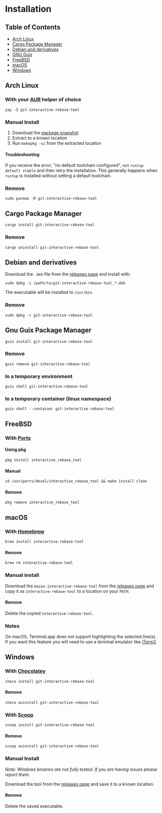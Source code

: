 # Installation

## Table of Contents

* [Arch Linux](./install.md#arch-linux)
* [Cargo Package Manager](./install.md#cargo-package-manager)
* [Debian and derivatives](./install.md#debian-and-derivatives)
* [GNU Guix](./install.md#gnu-guix-package-manager)
* [FreeBSD](./install.md#freebsd)
* [macOS](./install.md#macos)
* [Windows](./install.md#windows)

## Arch Linux

### With your [AUR](https://aur.archlinux.org/) helper of choice

    yay -S git-interactive-rebase-tool

### Manual Install

1. Download the [package snapshot](https://aur.archlinux.org/packages/git-interactive-rebase-tool/)
1. Extract to a known location
1. Run `makepkg -si` from the extracted location

#### Troubleshooting

If you receive  the error, "no default toolchain configured", run `rustup default stable` and then retry the installation.
This generally happens when `rustup` is installed without setting a default toolchain.

### Remove

    sudo pacman -R git-interactive-rebase-tool

## Cargo Package Manager

    cargo install git-interactive-rebase-tool
    
### Remove

    cargo uninstall git-interactive-rebase-tool

## Debian and derivatives

Download the `.deb` file from the [releases page][releases] and install with:

    sudo dpkg -i /path/to/git-interactive-rebase-tool_*.deb

The executable will be installed to `/usr/bin`.

### Remove

    sudo dpkg -r git-interactive-rebase-tool
    
## Gnu Guix Package Manager

    guix install git-interactive-rebase-tool

### Remove

    guix remove git-interactive-rebase-tool
    
### In a temporary environment 

    guix shell git-interactive-rebase-tool
    
### In a temporary container (linux namespace)

    guix shell --container git-interactive-rebase-tool

## FreeBSD

### With [Ports](https://www.freebsd.org/ports/)

#### Using pkg

    pkg install interactive_rebase_tool

#### Manual

    cd /usr/ports/devel/interactive_rebase_tool && make install clean

#### Remove

    pkg remove interactive_rebase_tool

## macOS

### With [Homebrew](https://brew.sh/)

    brew install interactive-rebase-tool

#### Remove

    brew rm interactive-rebase-tool

### Manual install

Download the `macos-interactive-rebase-tool` from the [releases page][releases] and copy it as `interactive-rebase-tool`
to a location on your `PATH`.

#### Remove

Delete the copied `interactive-rebase-tool`.

### Notes

On macOS, Terminal.app does not support highlighting the selected line(s). If you want this feature you will need to use
a terminal emulator like [iTerm2](https://iterm2.com/index.html).

## Windows

### With [Chocolatey](https://chocolatey.org/)

    choco install git-interactive-rebase-tool

#### Remove

    choco uninstall git-interactive-rebase-tool

### With [Scoop](https://scoop.sh/)

    scoop install git-interactive-rebase-tool

#### Remove

    scoop uninstall git-interactive-rebase-tool

### Manual Install

*Note: Windows binaries are not fully tested. If you are having issues please report them.*

Download the tool from the [releases page][releases] and save it to a known location.

#### Remove

Delete the saved executable.

[releases]:https://github.com/MitMaro/git-interactive-rebase-tool/releases
